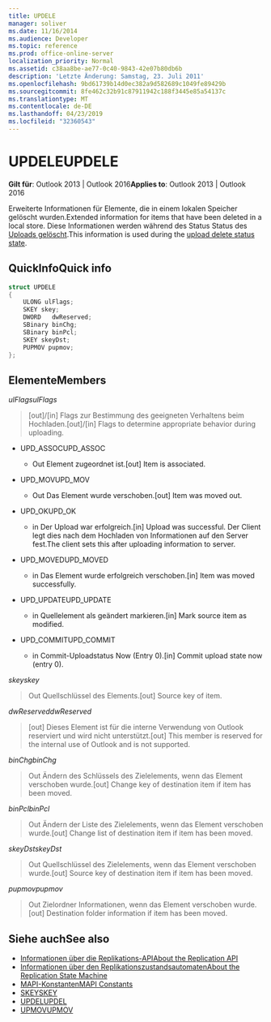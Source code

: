 ```yaml
---
title: UPDELE
manager: soliver
ms.date: 11/16/2014
ms.audience: Developer
ms.topic: reference
ms.prod: office-online-server
localization_priority: Normal
ms.assetid: c38aa8be-ae77-0c40-9843-42e07b80db6b
description: 'Letzte Änderung: Samstag, 23. Juli 2011'
ms.openlocfilehash: 9bd61739b14d0ec382a9d582689c1049fe89429b
ms.sourcegitcommit: 8fe462c32b91c87911942c188f3445e85a54137c
ms.translationtype: MT
ms.contentlocale: de-DE
ms.lasthandoff: 04/23/2019
ms.locfileid: "32360543"
---
```

# <a name="updele"></a><span data-ttu-id="96efb-103">UPDELE</span><span class="sxs-lookup"><span data-stu-id="96efb-103">UPDELE</span></span>

<span data-ttu-id="96efb-104">**Gilt für**: Outlook 2013 | Outlook 2016</span><span class="sxs-lookup"><span data-stu-id="96efb-104">**Applies to**: Outlook 2013 | Outlook 2016</span></span> 
  
<span data-ttu-id="96efb-105">Erweiterte Informationen für Elemente, die in einem lokalen Speicher gelöscht wurden.</span><span class="sxs-lookup"><span data-stu-id="96efb-105">Extended information for items that have been deleted in a local store.</span></span> <span data-ttu-id="96efb-106">Diese Informationen werden während des Status Status des [Uploads gelöscht](upload-delete-status-state.md).</span><span class="sxs-lookup"><span data-stu-id="96efb-106">This information is used during the [upload delete status state](upload-delete-status-state.md).</span></span>
  
## <a name="quick-info"></a><span data-ttu-id="96efb-107">QuickInfo</span><span class="sxs-lookup"><span data-stu-id="96efb-107">Quick info</span></span>

```cpp
struct UPDELE 
{ 
    ULONG ulFlags; 
    SKEY skey; 
    DWORD   dwReserved; 
    SBinary binChg; 
    SBinary binPcl; 
    SKEY skeyDst; 
    PUPMOV pupmov; 
};
```

## <a name="members"></a><span data-ttu-id="96efb-108">Elemente</span><span class="sxs-lookup"><span data-stu-id="96efb-108">Members</span></span>

<span data-ttu-id="96efb-109">_ulFlags_</span><span class="sxs-lookup"><span data-stu-id="96efb-109">_ulFlags_</span></span>
  
> <span data-ttu-id="96efb-110">[out]/[in] Flags zur Bestimmung des geeigneten Verhaltens beim Hochladen.</span><span class="sxs-lookup"><span data-stu-id="96efb-110">[out]/[in] Flags to determine appropriate behavior during uploading.</span></span>
    
  - <span data-ttu-id="96efb-111">UPD_ASSOC</span><span class="sxs-lookup"><span data-stu-id="96efb-111">UPD_ASSOC</span></span>
    
    - <span data-ttu-id="96efb-112">Out Element zugeordnet ist.</span><span class="sxs-lookup"><span data-stu-id="96efb-112">[out] Item is associated.</span></span>
    
  - <span data-ttu-id="96efb-113">UPD_MOV</span><span class="sxs-lookup"><span data-stu-id="96efb-113">UPD_MOV</span></span>
    
    - <span data-ttu-id="96efb-114">Out Das Element wurde verschoben.</span><span class="sxs-lookup"><span data-stu-id="96efb-114">[out] Item was moved out.</span></span>
    
  - <span data-ttu-id="96efb-115">UPD_OK</span><span class="sxs-lookup"><span data-stu-id="96efb-115">UPD_OK</span></span> 
    
    - <span data-ttu-id="96efb-116">in Der Upload war erfolgreich.</span><span class="sxs-lookup"><span data-stu-id="96efb-116">[in] Upload was successful.</span></span> <span data-ttu-id="96efb-117">Der Client legt dies nach dem Hochladen von Informationen auf den Server fest.</span><span class="sxs-lookup"><span data-stu-id="96efb-117">The client sets this after uploading information to server.</span></span>
    
  - <span data-ttu-id="96efb-118">UPD_MOVED</span><span class="sxs-lookup"><span data-stu-id="96efb-118">UPD_MOVED</span></span>
    
    - <span data-ttu-id="96efb-119">in Das Element wurde erfolgreich verschoben.</span><span class="sxs-lookup"><span data-stu-id="96efb-119">[in] Item was moved successfully.</span></span>
    
  - <span data-ttu-id="96efb-120">UPD_UPDATE</span><span class="sxs-lookup"><span data-stu-id="96efb-120">UPD_UPDATE</span></span>
    
    - <span data-ttu-id="96efb-121">in Quellelement als geändert markieren.</span><span class="sxs-lookup"><span data-stu-id="96efb-121">[in] Mark source item as modified.</span></span>
    
  - <span data-ttu-id="96efb-122">UPD_COMMIT</span><span class="sxs-lookup"><span data-stu-id="96efb-122">UPD_COMMIT</span></span>
    
    - <span data-ttu-id="96efb-123">in Commit-Uploadstatus Now (Entry 0).</span><span class="sxs-lookup"><span data-stu-id="96efb-123">[in] Commit upload state now (entry 0).</span></span>
    
<span data-ttu-id="96efb-124">_skey_</span><span class="sxs-lookup"><span data-stu-id="96efb-124">_skey_</span></span>
  
> <span data-ttu-id="96efb-125">Out Quellschlüssel des Elements.</span><span class="sxs-lookup"><span data-stu-id="96efb-125">[out] Source key of item.</span></span>
    
<span data-ttu-id="96efb-126">_dwReserved_</span><span class="sxs-lookup"><span data-stu-id="96efb-126">_dwReserved_</span></span>
  
> <span data-ttu-id="96efb-127">[out] Dieses Element ist für die interne Verwendung von Outlook reserviert und wird nicht unterstützt.</span><span class="sxs-lookup"><span data-stu-id="96efb-127">[out] This member is reserved for the internal use of Outlook and is not supported.</span></span>
    
<span data-ttu-id="96efb-128">_binChg_</span><span class="sxs-lookup"><span data-stu-id="96efb-128">_binChg_</span></span>
  
> <span data-ttu-id="96efb-129">Out Ändern des Schlüssels des Zielelements, wenn das Element verschoben wurde.</span><span class="sxs-lookup"><span data-stu-id="96efb-129">[out] Change key of destination item if item has been moved.</span></span>
    
<span data-ttu-id="96efb-130">_binPcl_</span><span class="sxs-lookup"><span data-stu-id="96efb-130">_binPcl_</span></span>
  
> <span data-ttu-id="96efb-131">Out Ändern der Liste des Zielelements, wenn das Element verschoben wurde.</span><span class="sxs-lookup"><span data-stu-id="96efb-131">[out] Change list of destination item if item has been moved.</span></span>
    
<span data-ttu-id="96efb-132">_skeyDst_</span><span class="sxs-lookup"><span data-stu-id="96efb-132">_skeyDst_</span></span>
  
> <span data-ttu-id="96efb-133">Out Quellschlüssel des Zielelements, wenn das Element verschoben wurde.</span><span class="sxs-lookup"><span data-stu-id="96efb-133">[out] Source key of destination item if item has been moved.</span></span>
    
<span data-ttu-id="96efb-134">_pupmov_</span><span class="sxs-lookup"><span data-stu-id="96efb-134">_pupmov_</span></span>
  
> <span data-ttu-id="96efb-135">Out Zielordner Informationen, wenn das Element verschoben wurde.</span><span class="sxs-lookup"><span data-stu-id="96efb-135">[out] Destination folder information if item has been moved.</span></span>
    
## <a name="see-also"></a><span data-ttu-id="96efb-136">Siehe auch</span><span class="sxs-lookup"><span data-stu-id="96efb-136">See also</span></span>

- [<span data-ttu-id="96efb-137">Informationen über die Replikations-API</span><span class="sxs-lookup"><span data-stu-id="96efb-137">About the Replication API</span></span>](about-the-replication-api.md) 
- [<span data-ttu-id="96efb-138">Informationen über den Replikationszustandsautomaten</span><span class="sxs-lookup"><span data-stu-id="96efb-138">About the Replication State Machine</span></span>](about-the-replication-state-machine.md)
- [<span data-ttu-id="96efb-139">MAPI-Konstanten</span><span class="sxs-lookup"><span data-stu-id="96efb-139">MAPI Constants</span></span>](mapi-constants.md)
- [<span data-ttu-id="96efb-140">SKEY</span><span class="sxs-lookup"><span data-stu-id="96efb-140">SKEY</span></span>](skey.md)
- [<span data-ttu-id="96efb-141">UPDEL</span><span class="sxs-lookup"><span data-stu-id="96efb-141">UPDEL</span></span>](updel.md)
- [<span data-ttu-id="96efb-142">UPMOV</span><span class="sxs-lookup"><span data-stu-id="96efb-142">UPMOV</span></span>](upmov.md)


